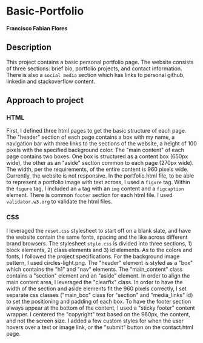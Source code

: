 # Basic-Portfolio
#### Francisco Fabian Flores

## Description
This project contains a basic personal portfolio page. The website consists of three sections: brief bio, portfolio projects, and contact information. There is also a `social media` section which has links to personal github, linkedin and stackoverflow content.

## Approach to project
### HTML
First, I defined three html pages to get the basic structure of each page. The "header" section of each page contains a box with my name, a navigation bar with three links to the sections of the website, a height of 100 pixels with the specified background color.
The "main content" of each page contains two boxes. One box is structured as a content box (650px wide), the other as an "aside" section common to each page (270px wide). The width, per the requirements, of the entire content is 960 pixels wide. Currently, the website is not responsive.
In the portfolio.html file, to be able to represent a portfolio image with text across, I used a `figure` tag. Within the `figure` tag, I included an `a` tag with an `img` content and a `figcaption` element.
There is common `footer` section for each html file.
I used `validator.w3.org` to validate the html files.

### CSS
I leveraged the `reset.css` stylesheet to start off on a blank slate, and have the website contain the same fonts, spacing and the like across different brand browsers.
The stylesheet `style.css` is divided into three sections, 1) block elements, 2) class elements and 3) id elements. As to the colors and fonts, I followed the project specifications. For the background image pattern, I used circles-light.png. 
The "header" element is styled as a "box" which contains the "h1" and "nav" elements.
The "main_content" class contains a "section" element and an "aside" element. In order to align the main content area, I leveraged the "clearfix" class. In order to have the width of the section and aside elements fit the 960 pixels correctly, I set separate css classes ("main_box" class for "section" and "media_links" id) to set the positioning and padding of each box.
To have the footer section always appear at the bottom of the content, I used a "sticky footer" content wrapper. I centered the "copyright" text based on the 960px, the content, and not the screen size.
I added a few custom styles for when the user hovers over a text or image link, or the "submit" button on the contact.html page.

